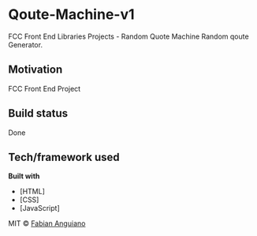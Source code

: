 # Qoute-Machine-v1
FCC Front End Libraries Projects - Random Quote Machine
Random qoute Generator.
## Motivation
FCC Front End Project 
## Build status
Done
## Tech/framework used

<b>Built with</b>
- [HTML]
- [CSS]
- [JavaScript]



MIT © [Fabian Anguiano]()
